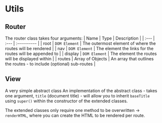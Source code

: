 # Utils

## Router
The router class takes four arguments:
| Name | Type | Description |
| :--- | :--- | :---------- |
| root | `DOM Element` | The outermost element of where the routes will be rendered |
| nav | `DOM Element` | The element the links for the routes will be appended to |
| display | `DOM Element` | The element the routes will be displayed within |
| routes | Array of Objects | An array that outlines the routes - to include (optional) sub-routes |

## View
A very simple abstract class
An implementation of the abstract class - takes one argument, `title` (document title) - will allow you to inherit `baseTitle` using `super()` within the constructor of the extended classes.

The extended classes only require one method to be overwritten -> `renderHTML`, where you can create the HTML to be rendered per route.

